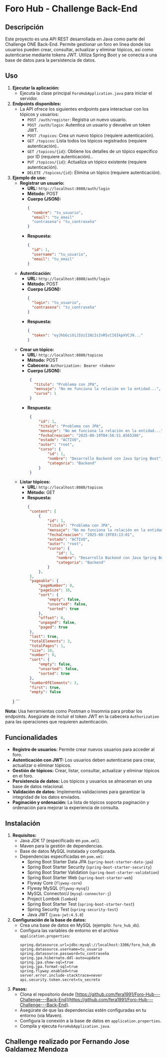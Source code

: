 # Foro Hub - Challenge Back-End

## Descripción
Este proyecto es una API REST desarrollada en Java como parte del Challenge ONE Back-End. Permite gestionar un foro en línea donde los usuarios pueden crear, consultar, actualizar y eliminar tópicos, así como autenticarse mediante tokens JWT. Utiliza Spring Boot y se conecta a una base de datos para la persistencia de datos.

## Uso
1. **Ejecutar la aplicación:**
   - Ejecuta la clase principal `ForoHubApplication.java` para iniciar el servidor.
2. **Endpoints disponibles:**
   - La API ofrece los siguientes endpoints para interactuar con los tópicos y usuarios:
     - `POST /auth/register`: Registra un nuevo usuario.
     - `POST /auth/login`: Autentica un usuario y devuelve un token JWT.
     - `POST /topicos`: Crea un nuevo tópico (requiere autenticación).
     - `GET /topicos`: Lista todos los tópicos registrados (requiere autenticación)..
     - `GET /topicos/{id}`: Obtiene los detalles de un tópico específico por ID (requiere autenticación)..
     - `PUT /topicos/{id}`: Actualiza un tópico existente (requiere autenticación).
     - `DELETE /topicos/{id}`: Elimina un tópico (requiere autenticación).
3. **Ejemplo de uso:**
   - **Registrar un usuario:**
     - **URL:** `http://localhost:8080/auth/login`
     - **Método:** POST
     - **Cuerpo (JSON):**
       ```json
       {
         "nombre": "tu_usuario",
         "email": "tu_email"
         "contrasena": "tu_contraseña"
       }
       ```
     - **Respuesta:**
       ```json
       {
         "id": 1,
         "username": "tu_usuario",
         "email": "tu_email"
       }
       ```
   - **Autenticación:**
     - **URL:** `http://localhost:8080/auth/login`
     - **Método:** POST
     - **Cuerpo (JSON):**
       ```json
       {
         "login": "tu_usuario",
         "contrasena": "tu_contraseña"
       }
       ```
     - **Respuesta:**
       ```json
       {
         "token": "eyJhbGciOiJIUzI1NiIsInR5cCI6IkpXVCJ9..."
       }
       ```
   - **Crear un tópico:**
     - **URL:** `http://localhost:8080/topicos`
     - **Método:** POST
     - **Cabecera:** `Authorization: Bearer <token>`
     - **Cuerpo (JSON):**
       ```json
        {
          "titulo": "Problema con JPA",
          "mensaje": "No me funciona la relación en la entidad...",
          "curso": 1
        }
       ```
     - **Respuesta:**
       ```json
        {
            "id": 1,
            "titulo": "Problema con JPA",
            "mensaje": "No me funciona la relación en la entidad...",
            "fechaCreacion": "2025-08-19T04:56:51.8565286",
            "estado": "ACTIVO",
            "autor": "root",
            "curso": {
                "id": 1,
                "nombre": "Desarrollo Backend con Java Spring Boot",
                "categoria": "Backend"
            }
        }
       ```
   - **Listar tópicos:**
     - **URL:** `http://localhost:8080/topicos`
     - **Método:** GET
     - **Respuesta:**
       ```json
       {
        "content": [
            {
                "id": 1,
                "titulo": "Problema con JPA",
                "mensaje": "No me funciona la relación en la entidad...",
                "fechaCreacion": "2025-08-19T03:13:01",
                "estado": "ACTIVO",
                "autor": "root",
                "curso": {
                    "id": 1,
                    "nombre": "Desarrollo Backend con Java Spring Boot",
                    "categoria": "Backend"
                }
            },
        ],
        "pageable": {
            "pageNumber": 0,
            "pageSize": 10,
            "sort": {
                "empty": false,
                "unsorted": false,
                "sorted": true
            },
            "offset": 0,
            "unpaged": false,
            "paged": true
        },
        "last": true,
        "totalElements": 3,
        "totalPages": 1,
        "size": 10,
        "number": 0,
        "sort": {
            "empty": false,
            "unsorted": false,
            "sorted": true
        },
        "numberOfElements": 3,
        "first": true,
        "empty": false
    }
       ```

**Nota:** Usa herramientas como Postman o Insomnia para probar los endpoints. Asegúrate de incluir el token JWT en la cabecera `Authorization` para las operaciones que requieren autenticación.

## Funcionalidades
- **Registro de usuarios:** Permite crear nuevos usuarios para acceder al foro.
- **Autenticación con JWT:** Los usuarios deben autenticarse para crear, actualizar o eliminar tópicos.
- **Gestión de tópicos:** Crear, listar, consultar, actualizar y eliminar tópicos en el foro.
- **Persistencia de datos:** Los tópicos y usuarios se almacenan en una base de datos relacional.
- **Validación de datos:** Implementa validaciones para garantizar la integridad de los datos enviados.
- **Paginación y ordenación:** La lista de tópicos soporta paginación y ordenación para mejorar la experiencia de consulta.

## Instalación
1. **Requisitos:**
   - Java JDK 17 (especificado en `pom.xml`).
   - Maven para la gestión de dependencias.
   - Base de datos MySQL instalada y configurada.
   - Dependencias especificadas en `pom.xml`:
     - Spring Boot Starter Data JPA (`spring-boot-starter-data-jpa`)
     - Spring Boot Starter Security (`spring-boot-starter-security`)
     - Spring Boot Starter Validation (`spring-boot-starter-validation`)
     - Spring Boot Starter Web (`spring-boot-starter-web`)
     - Flyway Core (`flyway-core`)
     - Flyway MySQL (`flyway-mysql`)
     - MySQL Connector/J (`mysql-connector-j`)
     - Project Lombok (`lombok`)
     - Spring Boot Starter Test (`spring-boot-starter-test`)
     - Spring Security Test (`spring-security-test`)
     - Java JWT (`java-jwt:4.5.0`)
2. **Configuración de la base de datos:**
   - Crea una base de datos en MySQL (ejemplo: `foro_hub_db`).
   - Configura las variables de entorno en el archivo `application.properties`:
     ```properties
     spring.datasource.url=jdbc:mysql://localhost:3306/foro_hub_db
     spring.datasource.username=tu_usuario
     spring.datasource.password=tu_contraseña
     spring.jpa.hibernate.ddl-auto=update
     spring.jpa.show-sql=true
     spring.jpa.format-sql=true
     spring.flyway.enabled=true
     server.error.include-stacktrace=never
     api.security.token.secret=tu_secreto
     ```
3. **Pasos:**
   - Clona el repositorio desde [https://github.com/fera1991/Foro-Hub---Challenge---Back-End](https://github.com/fera1991/Foro-Hub---Challenge---Back-End).
   - Asegúrate de que las dependencias estén configuradas en tu entorno (vía Maven).
   - Configura la conexión a la base de datos en `application.properties`.
   - Compila y ejecuta `ForoHubApplication.java`.

## Challenge realizado por Fernando Jose Galdamez Mendoza
